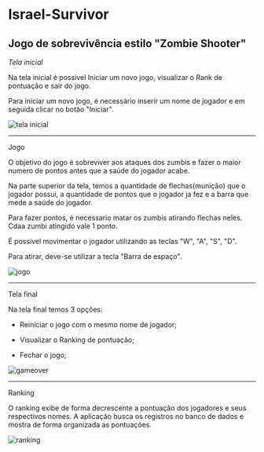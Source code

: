 # Israel-Survivor
Jogo de sobrevivência estilo "Zombie Shooter"
---
*Tela inicial*

Na tela inicial é possivel Iniciar um novo jogo, visualizar o Rank de pontuação e sair do jogo.

Para iniciar um novo jogo, é necessário inserir um nome de jogador e em seguida clicar no botão "Iniciar".

![tela inicial](https://user-images.githubusercontent.com/105120915/222926070-9d05e794-98d1-4705-92b3-81e857876040.png)




---

Jogo

O objetivo do jogo é sobreviver aos ataques dos zumbis e fazer o maior numero de pontos antes que a saúde do jogador acabe.

Na parte superior da tela, temos a quantidade de flechas(munição) que o jogador possui, a quantidade de pontos que o jogador ja fez e a barra que mede a saúde do jogador.

Para fazer pontos, é necessario matar os zumbis atirando flechas neles. Cdaa zumbi atingido vale 1 ponto.

É possivel movimentar o jogador utilizando as teclas "W", "A", "S", "D".

Para atirar, deve-se utilizar a tecla "Barra de espaço".

![jogo](https://user-images.githubusercontent.com/105120915/222925875-cd995826-103f-4d81-909b-5a5a12459ed7.png)

---

Tela final

Na tela final temos 3 opções:

* Reiniciar o jogo com o mesmo nome de jogador;

* Visualizar o Ranking de pontuação;

* Fechar o jogo;

![gameover](https://user-images.githubusercontent.com/105120915/222926192-f1e81a69-b1e6-4852-a036-5dd3f041ae99.png)




---

Ranking

O ranking exibe de forma decrescente a pontuação dos jogadores e seus respectivos nomes. A aplicação busca os registros no banco de dados e mostra de forma organizada as pontuações.

![ranking](https://user-images.githubusercontent.com/105120915/222925911-f62007b8-2fc0-4526-ae4d-092067616cf8.png)




